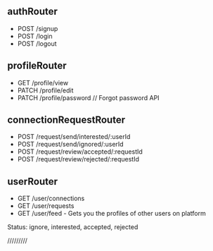 ## authRouter
 - POST /signup
 - POST /login
 - POST /logout

## profileRouter
 - GET /profile/view
 - PATCH /profile/edit
 - PATCH /profile/password // Forgot password API

## connectionRequestRouter
 - POST /request/send/interested/:userId
 - POST /request/send/ignored/:userId
 - POST /request/review/accepted/:requestId
 - POST /request/review/rejected/:requestId

## userRouter
 - GET /user/connections
 - GET /user/requests
 - GET /user/feed - Gets you the profiles of other users on platform

Status: ignore, interested, accepted, rejected


























/////////





